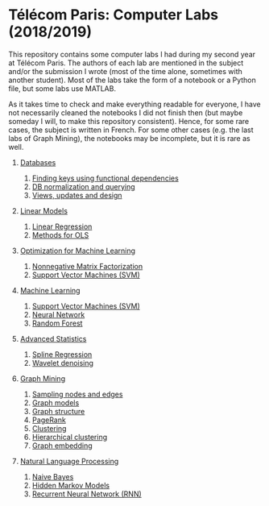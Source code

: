 # Télécom Paris: Computer Labs (2018/2019)

This repository contains some computer labs I had during my second year at Télécom Paris. The authors of each lab are mentioned in the subject and/or the submission I wrote (most of the time alone, sometimes with another student). Most of the labs take the form of a notebook or a Python file, but some labs use MATLAB. 

As it takes time to check and make everything readable for everyone, I have not necessarily cleaned the notebooks I did not finish then (but maybe someday I will, to make this repository consistent). Hence, for some rare cases, the subject is written in French. For some other cases (e.g. the last labs of Graph Mining), the notebooks may be incomplete, but it is rare as well.

1. [Databases](https://github.com/moulinantoine/labs-telecom/tree/master/databases) <br/>
     1. [Finding keys using functional dependencies](https://github.com/moulinantoine/labs-telecom/tree/master/databases)
     2. [DB normalization and querying](https://github.com/moulinantoine/labs-telecom/tree/master/databases)
     3. [Views, updates and design](https://github.com/moulinantoine/labs-telecom/tree/master/databases)

2. [Linear Models](https://github.com/moulinantoine/labs-telecom/tree/master/linear_models)
     1. [Linear Regression](https://github.com/moulinantoine/labs-telecom/tree/master/linear_models/linear_regression)
     2. [Methods for OLS](https://github.com/moulinantoine/labs-telecom/tree/master/linear_models/methods_before_ols)

3. [Optimization for Machine Learning](https://github.com/moulinantoine/labs-telecom/tree/master/optimization_for_ml)
     1. [Nonnegative Matrix Factorization](https://github.com/moulinantoine/labs-telecom/tree/master/optimization_for_ml/matrix_factorization)
     2. [Support Vector Machines (SVM)](https://github.com/moulinantoine/labs-telecom/tree/master/optimization_for_ml/svm)

4. [Machine Learning](https://github.com/moulinantoine/labs-telecom/tree/master/machine_learning)
     1. [Support Vector Machines (SVM)](https://github.com/moulinantoine/labs-telecom/tree/master/machine_learning/svm)
     2. [Neural Network](https://github.com/moulinantoine/labs-telecom/tree/master/machine_learning/neural_network)
     3. [Random Forest](https://github.com/moulinantoine/labs-telecom/tree/master/machine_learning/random_forest)

5. [Advanced Statistics](https://github.com/moulinantoine/labs-telecom/tree/master/advanced_statistics)
     1. [Spline Regression](https://github.com/moulinantoine/labs-telecom/tree/master/advanced_statistics/spline_regression)
     2. [Wavelet denoising](https://github.com/moulinantoine/labs-telecom/tree/master/advanced_statistics/wavelet_denoising)
     
6. [Graph Mining](https://github.com/moulinantoine/labs-telecom/tree/master/graph_mining)
     1. [Sampling nodes and edges](https://github.com/moulinantoine/labs-telecom/tree/master/graph_mining)
     2. [Graph models](https://github.com/moulinantoine/labs-telecom/tree/master/graph_mining)
     3. [Graph structure](https://github.com/moulinantoine/labs-telecom/tree/master/graph_mining)
     4. [PageRank](https://github.com/moulinantoine/labs-telecom/tree/master/graph_mining)
     5. [Clustering](https://github.com/moulinantoine/labs-telecom/tree/master/graph_mining)
     6. [Hierarchical clustering](https://github.com/moulinantoine/labs-telecom/tree/master/graph_mining)
     7. [Graph embedding](https://github.com/moulinantoine/labs-telecom/tree/master/graph_mining)

7. [Natural Language Processing](https://github.com/moulinantoine/labs-telecom/tree/master/nlp)
     1. [Naive Bayes](https://github.com/moulinantoine/labs-telecom/tree/master/nlp/naive_bayes)
     2. [Hidden Markov Models](https://github.com/moulinantoine/labs-telecom/tree/master/nlp/hmm)
     3. [Recurrent Neural Network (RNN)](https://github.com/moulinantoine/labs-telecom/tree/master/nlp/rnn)
